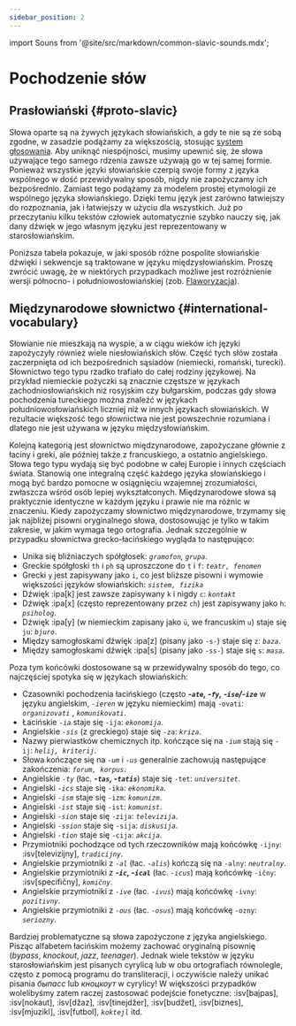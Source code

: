 ```yaml
---
sidebar_position: 2
---
```


import Souns from '@site/src/markdown/common-slavic-sounds.mdx';

# Pochodzenie słów

## Prasłowiański \{#proto-slavic}

Słowa oparte są na żywych językach słowiańskich, a gdy te nie są ze sobą zgodne, w zasadzie podążamy za większością, stosując [system głosowania][1]. Aby uniknąć niespójności, musimy upewnić się, że słowa używające tego samego rdzenia zawsze używają go w tej samej formie. Ponieważ wszystkie języki słowiańskie czerpią swoje formy z języka wspólnego w dość przewidywalny sposób, nigdy nie zapożyczamy ich bezpośrednio. Zamiast tego podążamy za modelem prostej etymologii ze wspólnego języka słowiańskiego. Dzięki temu język jest zarówno łatwiejszy do rozpoznania, jak i łatwiejszy w użyciu dla wszystkich. Już po przeczytaniu kilku tekstów człowiek automatycznie szybko nauczy się, jak dany dźwięk w jego własnym języku jest reprezentowany w starosłowiańskim.

Poniższa tabela pokazuje, w jaki sposób różne pospolite słowiańskie dźwięki i sekwencje są traktowane w języku międzysłowiańskim. Proszę zwrócić uwagę, że w niektórych przypadkach możliwe jest rozróżnienie wersji północno- i południowosłowiańskiej (zob. [Flaworyzacja][2]).

<Souns />

## Międzynarodowe słownictwo \{#international-vocabulary}

Słowianie nie mieszkają na wyspie, a w ciągu wieków ich języki zapożyczyły również wiele niesłowiańskich słów. Część tych słów została zaczerpnięta od ich bezpośrednich sąsiadów (niemiecki, romański, turecki). Słownictwo tego typu rzadko trafiało do całej rodziny językowej. Na przykład niemieckie pożyczki są znacznie częstsze w językach zachodniosłowiańskich niż rosyjskim czy bułgarskim, podczas gdy słowa pochodzenia tureckiego można znaleźć w językach południowosłowiańskich liczniej niż w innych językach słowiańskich. W rezultacie większość tego słownictwa nie jest powszechnie rozumiana i dlatego nie jest używana w języku międzysłowiańskim.

Kolejną kategorią jest słownictwo międzynarodowe, zapożyczane głównie z łaciny i greki, ale później także z francuskiego, a ostatnio angielskiego. Słowa tego typu wydają się być podobne w całej Europie i innych częściach świata. Stanowią one integralną część każdego języka słowiańskiego i mogą być bardzo pomocne w osiągnięciu wzajemnej zrozumiałości, zwłaszcza wśród osób lepiej wykształconych. Międzynarodowe słowa są praktycznie identyczne w każdym języku i prawie nie ma różnic w znaczeniu. Kiedy zapożyczamy słownictwo międzynarodowe, trzymamy się jak najbliżej pisowni oryginalnego słowa, dostosowując je tylko w takim zakresie, w jakim wymaga tego ortografia. Jednak szczególnie w przypadku słownictwa grecko-łacińskiego wygląda to następująco:

- Unika się bliźniaczych spółgłosek: _`gramofon`, `grupa`_.
- Greckie spółgłoski `th` i `ph` są uproszczone do `t` i `f`: _`teatr, fenomen`_
- Grecki `y` jest zapisywany jako `i`, co jest bliższe pisowni i wymowie większości języków słowiańskich: _`sistem, fizika`_
- Dźwięk :ipa[k] jest zawsze zapisywany `k` i nigdy `c`: _`kontakt`_
- Dźwięk :ipa[x] (często reprezentowany przez `ch`) jest zapisywany jako `h`: _`psiholog`_.
- Dźwięk :ipa[y] (w niemieckim zapisany jako `ü`, we francuskim `u`) staje się `ju`: _`bjuro`_.
- Między samogłoskami dźwięk :ipa[z] (pisany jako `-s-`) staje się `z`: _`baza`_.
- Między samogłoskami dźwięk :ipa[s] (pisany jako `-ss-`) staje się `s`: _`masa`_.

Poza tym końcówki dostosowane są w przewidywalny sposób do tego, co najczęściej spotyka się w językach słowiańskich:

- Czasowniki pochodzenia łacińskiego (często _**-`ate`, -`fy`, -`ise`/-`ize`**_ w języku angielskim, _`-ieren`_ w języku niemieckim) mają `-ovati`: _`organizovati`_ , _`komunikovati`_.
- Łacińskie _`-ia`_ staje się `-ija`: _`ekonomija`_.
- Angielskie _`-sis`_ (z greckiego) staje się `-za`: _`kriza`_.
- Nazwy pierwiastków chemicznych itp. kończące się na _`-ium`_ stają się `-ij`: _`helij, kriterij`_.
- Słowa kończące się na _`-um`_ i _`-us`_ generalnie zachowują następujące zakończenia: _`forum, korpus`_.
- Angielskie _`-ty`_ (łac. _**-`tas`, -`tatis`**_) staje się `-tet`: _`universitet`_.
- Angielski _`-ics`_ staje się `-ika`: _`ekonomika`_.
- Angielski _`-ism`_ staje się `-izm`: _`komunizm`_.
- Angielski _`-ist`_ staje się `-ist`: _`komunist`_.
- Angielski _`-sion`_ staje się `-zija`: _`televizija`_.
- Angielski _`-ssion`_ staje się `-sija`: _`diskusija`_.
- Angielski _`-tion`_ staje się `-cija`: _`akcija`_.
- Przymiotniki pochodzące od tych rzeczowników mają końcówkę `-ijny`: :isv[televizijny], _`tradicijny`_.
- Angielskie przymiotniki z _`-al`_ (łac. _`-alis`_) kończą się na `-alny`: _`neutralny`_.
- Angielskie przymiotniki z _**-`ic`, -`ical`**_ (łac. _`-icus`_) mają końcówkę `-ičny`: :isv[specifičny], _`komičny`_.
- Angielskie przymiotniki z _`-ive`_ (łac. _`-ivus`_) mają końcówkę `-ivny`: _`pozitivny`_.
- Angielskie przymiotniki z _`-ous`_ (łac. _`-osus`_) mają końcówkę `-ozny`: _`seriozny`_.

Bardziej problematyczne są słowa zapożyczone z języka angielskiego. Pisząc alfabetem łacińskim możemy zachować oryginalną pisownię (_bypass_, _knockout_, _jazz_, _teenager_). Jednak wiele tekstów w języku starosłowiańskim jest pisanych cyrylicą lub w obu ortografiach równolegle, często z pomocą programu do transliteracji, i oczywiście należy unikać pisania _быпасс_ lub _кноцкоут_ w cyrylicy! W większości przypadków wolelibyśmy zatem raczej zastosować podejście fonetyczne: :isv[bajpas], :isv[nokaut], :isv[džaz], :isv[tinejdžer], :isv[budžet], :isv[biznes], :isv[mjuzikl], :isv[futbol],  _`koktejl`_ itd.

[1]: ../introduction/design-criteria.md#vocabulary

[2]: flavourisation.md

